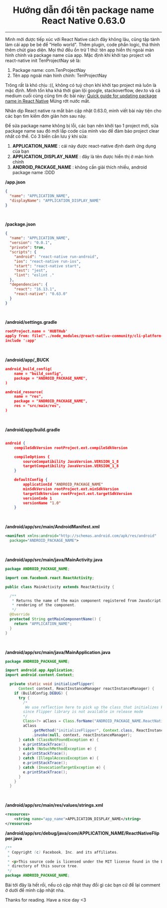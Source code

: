 <h1 style="text-align: center"> Hướng dẫn đổi tên package name React Native 0.63.0 </h1>

---

Mình mới được tiếp xúc với React Native cách đây không lâu, cũng tập tành làm cái app be bé để "Hello world". Thêm plugin, code phần logic, thả thính thêm chút giao diện. Mọi thứ đều ổn trừ 1 thứ: tên app hiển thị ngoài màn hình chính và package name của app. Mặc định khi khởi tạo project với react-native init TenProjectNay sẽ là:

1. Package name: com.TenProjectNay
2. Tên app ngoài màn hình chính: TenProjectNay
   
Trông rất là khó chịu :((, không có tuỳ chọn khi khởi tạo project mà luôn là mặc định. Mình tốn kha khá thời gian lội google, stackoverflow, dev.to và cả medium cuối cùng cũng tìm đc bài này: [Quick guide for updating package name in React Native](https://dev.to/karanpratapsingh/quick-guide-for-updating-package-name-in-react-native-3ei3) Mừng rớt nước mẳt.

Nhân dịp React native ra mắt bản cập nhật 0.63.0, mình viết bài này tiện cho các bạn tìm kiếm đơn giản hơn sau này. 

Để sửa package name không bị lỗi, các bạn nên khởi tạo 1 project mới, sửa package name sau đó mới lắp code của mình vào để đảm bảo project clear nhất có thể. Có 3 biến cần lưu ý khi sửa: 

1. **APPLICATION_NAME** : cái này được react-native định danh ứng dụng của bạn
2. **APPLICATION_DISPLAY_NAME** : đây là tên được hiển thị ở màn hình chính
3. **ANDROID_PACKAGE_NAME** : không cần giải thích nhiều, android package name :DDD




**/app.json**
``` json
{
  "name": "APPLICATION_NAME",
  "displayName": "APPLICATION_DISPLAY_NAME"
}
```

<br>

**/package.json**
``` json
{
  "name": "APPLICATION_NAME",
  "version": "0.0.1",
  "private": true,
  "scripts": {
    "android": "react-native run-android",
    "ios": "react-native run-ios",
    "start": "react-native start",
    "test": "jest",
    "lint": "eslint ."
  },
  "dependencies": {
    "react": "16.13.1",
    "react-native": "0.63.0"
  }
}
```
 <br>

**/android/settings.gradle**

``` json
rootProject.name = 'HUBTHub'
apply from: file("../node_modules/@react-native-community/cli-platform-android/native_modules.gradle"); applyNativeModulesSettingsGradle(settings)
include ':app'
```
<br>

**/android/app/_BUCK**

``` json
android_build_config(
    name = "build_config",
    package = "ANDROID_PACKAGE_NAME",
)

android_resource(
    name = "res",
    package = "ANDROID_PACKAGE_NAME",
    res = "src/main/res",
)
```
<br>

**/android/app/build.gradle**

``` json

android {
    compileSdkVersion rootProject.ext.compileSdkVersion

    compileOptions {
        sourceCompatibility JavaVersion.VERSION_1_8
        targetCompatibility JavaVersion.VERSION_1_8
    }

    defaultConfig {
        applicationId "ANDROID_PACKAGE_NAME"
        minSdkVersion rootProject.ext.minSdkVersion
        targetSdkVersion rootProject.ext.targetSdkVersion
        versionCode 1
        versionName "1.0"
    }

```
<br>


**/android/app/src/main/AndroidManifest.xml**
``` xml
<manifest xmlns:android="http://schemas.android.com/apk/res/android"
  package="ANDROID_PACKAGE_NAME">
```
<br>


**/android/app/src/main/java/MainActivity.java**
``` java
package ANDROID_PACKAGE_NAME;

import com.facebook.react.ReactActivity;

public class MainActivity extends ReactActivity {

  /**
   * Returns the name of the main component registered from JavaScript. This is used to schedule
   * rendering of the component.
   */
  @Override
  protected String getMainComponentName() {
    return "APPLICATION_NAME";
  }
}
```
<br>



**/android/app/src/main/java/MainApplication.java**
``` java
package ANDROID_PACKAGE_NAME;

import android.app.Application;
import android.content.Context;
```

``` java
  private static void initializeFlipper(
      Context context, ReactInstanceManager reactInstanceManager) {
    if (BuildConfig.DEBUG) {
      try {
        /*
         We use reflection here to pick up the class that initializes Flipper,
        since Flipper library is not available in release mode
        */
        Class<?> aClass = Class.forName("ANDROID_PACKAGE_NAME.ReactNativeFlipper");
        aClass
            .getMethod("initializeFlipper", Context.class, ReactInstanceManager.class)
            .invoke(null, context, reactInstanceManager);
      } catch (ClassNotFoundException e) {
        e.printStackTrace();
      } catch (NoSuchMethodException e) {
        e.printStackTrace();
      } catch (IllegalAccessException e) {
        e.printStackTrace();
      } catch (InvocationTargetException e) {
        e.printStackTrace();
      }
    }
  }
```

<br>

**/android/app/src/main/res/values/strings.xml**
``` xml
<resources>
    <string name="app_name">APPLICATION_DISPLAY_NAME</string>
</resources>
```



**/android/app/src/debug/java/com/APPLICATION_NAME/ReactNativeFlipper.java**
``` java
/**
 * Copyright (c) Facebook, Inc. and its affiliates.
 *
 * <p>This source code is licensed under the MIT license found in the LICENSE file in the root
 * directory of this source tree.
 */
package ANDROID_PACKAGE_NAME;
```



Bài tới đây là hết rồi, nếu có cập nhật thay đổi gì các bạn cứ để lại comment ở dưới để mình cập nhật nha. 

Thanks for reading.
Have a nice day <3